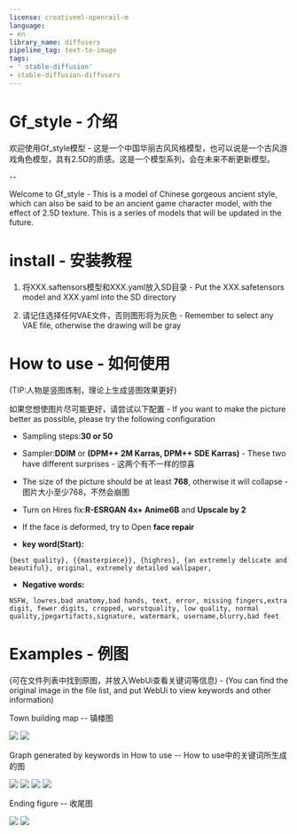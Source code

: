 ```yaml
---
license: creativeml-openrail-m
language:
- en
library_name: diffusers
pipeline_tag: text-to-image
tags:
- ' stable-diffusion'
- stable-diffusion-diffusers
---
```

# Gf_style - 介绍

欢迎使用Gf_style模型 - 这是一个中国华丽古风风格模型，也可以说是一个古风游戏角色模型，具有2.5D的质感。这是一个模型系列，会在未来不断更新模型。

--

Welcome to Gf_style - This is a model of Chinese gorgeous ancient style, which can also be said to be an ancient game character model, with the effect of 2.5D texture. This is a series of models that will be updated in the future.

# install - 安装教程

1. 将XXX.saftensors模型和XXX.yaml放入SD目录 - Put the XXX.safetensors model and XXX.yaml into the SD directory

2. 请记住选择任何VAE文件，否则图形将为灰色 - Remember to select any VAE file, otherwise the drawing will be gray

# How to use - 如何使用

(TIP:人物是竖图炼制，理论上生成竖图效果更好)

如果您想使图片尽可能更好，请尝试以下配置 - If you want to make the picture better as possible, please try the following configuration

- Sampling steps:**30 or 50**

- Sampler:**DDIM** or **(DPM++ 2M Karras, DPM++ SDE Karras)** - These two have different surprises - 这两个有不一样的惊喜

- The size of the picture should be at least **768**, otherwise it will collapse - 图片大小至少768，不然会崩图

- Turn on Hires fix:**R-ESRGAN 4x+ Anime6B** and **Upscale by 2**

- If the face is deformed, try to Open **face repair**

- **key word(Start):**
```
{best quality}, {{masterpiece}}, {highres}, {an extremely delicate and beautiful}, original, extremely detailed wallpaper,
```

- **Negative words:**
```
NSFW, lowres,bad anatomy,bad hands, text, error, missing fingers,extra digit, fewer digits, cropped, worstquality, low quality, normal quality,jpegartifacts,signature, watermark, username,blurry,bad feet
```

# Examples - 例图

(可在文件列表中找到原图，并放入WebUi查看关键词等信息) - (You can find the original image in the file list, and put WebUi to view keywords and other information)

Town building map -- 镇楼图

<img src=https://huggingface.co/xiaolxl/Gf_style/resolve/main/examples/f1.png>

<img src=https://huggingface.co/xiaolxl/Gf_style/resolve/main/examples/f2.png>

Graph generated by keywords in How to use -- How to use中的关键词所生成的图

<img src=https://huggingface.co/xiaolxl/Gf_style/resolve/main/examples/e1.png>

<img src=https://huggingface.co/xiaolxl/Gf_style/resolve/main/examples/e2.png>

<img src=https://huggingface.co/xiaolxl/Gf_style/resolve/main/examples/e3.png>

<img src=https://huggingface.co/xiaolxl/Gf_style/resolve/main/examples/e4.png>

Ending figure -- 收尾图

<img src=https://huggingface.co/xiaolxl/Gf_style/resolve/main/examples/g1.png>

<img src=https://huggingface.co/xiaolxl/Gf_style/resolve/main/examples/g2.png>
